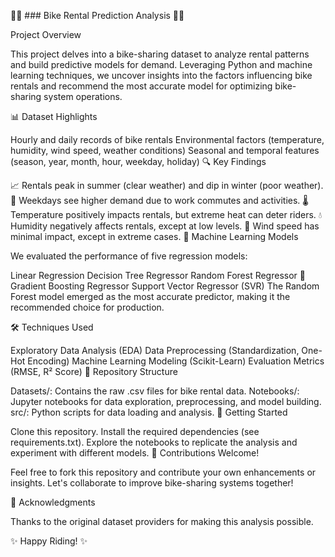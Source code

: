 🚴‍♂️ ### Bike Rental Prediction Analysis 🚴‍♀️

Project Overview

This project delves into a bike-sharing dataset to analyze rental patterns and build predictive models for demand. Leveraging Python and machine learning techniques, we uncover insights into the factors influencing bike rentals and recommend the most accurate model for optimizing bike-sharing system operations.

📊 Dataset Highlights

Hourly and daily records of bike rentals
Environmental factors (temperature, humidity, wind speed, weather conditions)
Seasonal and temporal features (season, year, month, hour, weekday, holiday)
🔍 Key Findings

📈 Rentals peak in summer (clear weather) and dip in winter (poor weather).
💼 Weekdays see higher demand due to work commutes and activities.
🌡️ Temperature positively impacts rentals, but extreme heat can deter riders.
💧 Humidity negatively affects rentals, except at low levels.
💨 Wind speed has minimal impact, except in extreme cases.
🤖 Machine Learning Models

We evaluated the performance of five regression models:

Linear Regression
Decision Tree Regressor
Random Forest Regressor 🌟
Gradient Boosting Regressor
Support Vector Regressor (SVR)
The Random Forest model emerged as the most accurate predictor, making it the recommended choice for production.

🛠️ Techniques Used

Exploratory Data Analysis (EDA)
Data Preprocessing (Standardization, One-Hot Encoding)
Machine Learning Modeling (Scikit-Learn)
Evaluation Metrics (RMSE, R² Score)
📁 Repository Structure

Datasets/: Contains the raw .csv files for bike rental data.
Notebooks/: Jupyter notebooks for data exploration, preprocessing, and model building.
src/: Python scripts for data loading and analysis.
🚀 Getting Started

Clone this repository.
Install the required dependencies (see requirements.txt).
Explore the notebooks to replicate the analysis and experiment with different models.
🤝 Contributions Welcome!

Feel free to fork this repository and contribute your own enhancements or insights. Let's collaborate to improve bike-sharing systems together!

🙌 Acknowledgments

Thanks to the original dataset providers for making this analysis possible.

✨ Happy Riding! ✨
